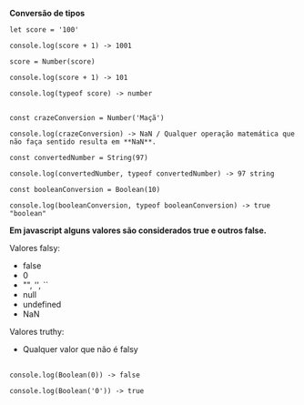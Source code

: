 **Conversão de tipos**

~~~
let score = '100'

console.log(score + 1) -> 1001

score = Number(score)

console.log(score + 1) -> 101

console.log(typeof score) -> number
~~~

##

~~~
const crazeConversion = Number('Maçã')

console.log(crazeConversion) -> NaN / Qualquer operação matemática que não faça sentido resulta em **NaN**.

const convertedNumber = String(97)

console.log(convertedNumber, typeof convertedNumber) -> 97 string

const booleanConversion = Boolean(10)

console.log(booleanConversion, typeof booleanConversion) -> true "boolean"
~~~

**Em javascript alguns valores são considerados true e outros false.**

Valores falsy:

- false
- 0
- "", '', ``
- null
- undefined
- NaN

Valores truthy:

- Qualquer valor que não é falsy
  
##
~~~
console.log(Boolean(0)) -> false

console.log(Boolean('0')) -> true
~~~